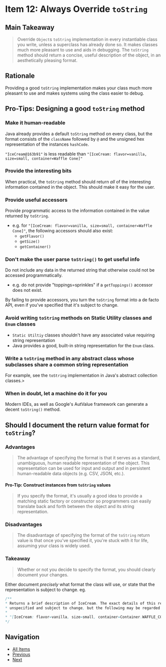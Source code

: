 # Item 12: Always Override `toString`

## Main Takeaway

> Override `Object`s `toString` implementation in every instantiable class you write, unless a superclass has already done so. It makes classes much more pleasant to use and aids in debugging. The `toString` method should return a concise, useful description of the object, in an aesthetically pleasing format.

## Rationale

Providing a good `toString` implementation makes your class much more pleasant to use and makes systems using the class easier to debug.

## Pro-Tips: Designing a good `toString` method

### Make it human-readable

Java already provides a default `toString` method on every class, but the format consists of the `className` followed by `@` and the unsigned hex representation of the instances `hashCode`.  

`"IceCream@163b91"` is less readable than `"[IceCream: flavor=vanilla, size=small, container=Waffle Cone]"`

### Provide the interesting bits

When practical, the `toString` method should return _all_ of the interesting information contained in the object. This should make it easy for the user.

### Provide useful accessors

Provide programmatic access to the information contained in the value returned by `toString`.

- e.g. for `"[IceCream: flavor=vanilla, size=small, container=Waffle Cone]"`, the following accessors should also exist:
  - `getFlavor()`
  - `getSize()`
  - `getContainer()`

### Don't make the user parse `toString()` to get useful info

Do not include any data in the returned string that otherwise could not be accessed programmatically.

- e.g. do not provide "toppings=sprinkles" if a `getToppings()` accessor does not exist.

By failing to provide accessors, you turn the `toString` format into a de facto API, even if you've specified that it's subject to change.

### Avoid writing `toString` methods on Static Utility classes and `Enum` classes

- `Static Utiltiy` classes shouldn't have any associated value requiring string representation
- Java provides a good, built-in string representation for the `Enum` class.

### Write a `toString` method in any abstract class whose subclasses share a common string representation

For example, see the `toString` implementation in Java's abstract collection classes.>

### When in doubt, let a machine do it for you

Modern IDEs, as well as Google's AutValue framework can generate a decent `toString()` method.

## Should I document the return value format for `toString`?

### Advantages

> The advantage of specifying the format is that it serves as a standard, unambiguous, human readable representation of the object. This representation can be used for input and output and in persistent human-readable data objects (e.g. CSV, JSON, etc.).

#### Pro-Tip: Construct instances from `toString` values

> If you specify the format, it's usually a good idea to provide a matching static factory or constructor so programmers can easily translate back and forth between the object and its string representation.

### Disadvantages

> The disadvantage of specifying the format of the `toString` return value is that once you've specified it, you're stuck with it for life, assuming your class is widely used.

### Takeaway

> Whether or not you decide to specify the format, you should clearly document your changes.

Either document _precisely_ what format the class will use, or state that the representation is subject to change. eg.

```java
/**
* Returns a brief description of IceCream. The exact details of this representation are
* unspecified and subject to change, but the following may be regarded as typical:
*
* "[IceCream: flavor=vanilla, size=small, container=Container.WAFFLE_CONE]"
*/
```

## Navigation

- [All Items](../README.md#items)
- [Previous](./item-11-always-override-hashcode-when-you-override-equals.md)
- [Next](./item-13-override-clone-judiciously.md)
